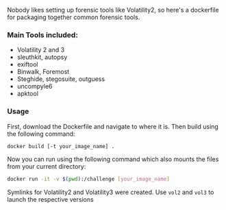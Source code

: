 Nobody likes setting up forensic tools like Volatility2, so here's a dockerfile for packaging together common forensic tools.

### Main Tools included:
- Volatility 2 and 3
- sleuthkit, autopsy
- exiftool
- Binwalk, Foremost
- Steghide, stegosuite, outguess
- uncompyle6
- apktool


### Usage

First, download the Dockerfile and navigate to where it is. Then build using the following command:

```sh
docker build [-t your_image_name] .
```

Now you can run using the following command which also mounts the files from your current directory:
```sh
docker run -it -v $(pwd):/challenge [your_image_name] 
```

Symlinks for Volatility2 and Volatility3 were created. Use `vol2` and `vol3` to launch the respective versions
